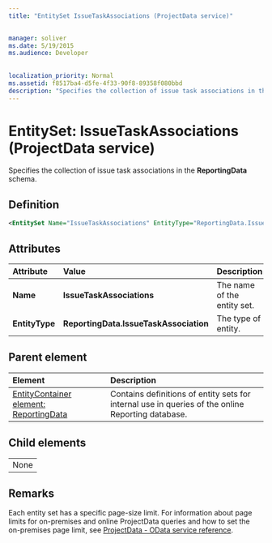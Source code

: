 ```yaml
---
title: "EntitySet IssueTaskAssociations (ProjectData service)"

 
manager: soliver
ms.date: 5/19/2015
ms.audience: Developer
 
 
localization_priority: Normal
ms.assetid: f8517ba4-d5fe-4f33-90f8-89358f080bbd
description: "Specifies the collection of issue task associations in the ReportingData schema."
---
```


# EntitySet: IssueTaskAssociations (ProjectData service)

Specifies the collection of issue task associations in the **ReportingData** schema. 
  
## Definition

```XML
<EntitySet Name="IssueTaskAssociations" EntityType="ReportingData.IssueTaskAssociation" />
```

## Attributes

|**Attribute**|**Value**|**Description**|
|:-----|:-----|:-----|
|**Name** <br/> |**IssueTaskAssociations** <br/> |The name of the entity set.  <br/> |
|**EntityType** <br/> |**ReportingData.IssueTaskAssociation** <br/> |The type of entity.  <br/> |
   
## Parent element

|**Element**|**Description**|
|:-----|:-----|
|[EntityContainer element: ReportingData](entitycontainer-reportingdata-projectdata-service.md) <br/> |Contains definitions of entity sets for internal use in queries of the online Reporting database.  <br/> |
   
## Child elements

||
|:-----|
|None |
   
## Remarks

Each entity set has a specific page-size limit. For information about page limits for on-premises and online ProjectData queries and how to set the on-premises page limit, see [ProjectData - OData service reference](projectdataproject-odata-service-reference.md).
  

